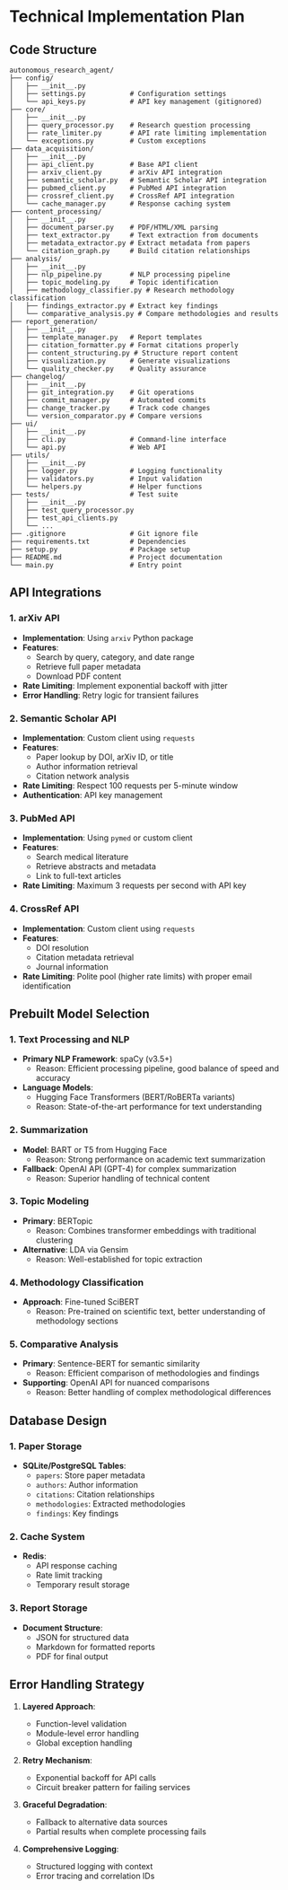 # Technical Implementation Plan

## Code Structure

```
autonomous_research_agent/
├── config/
│   ├── __init__.py
│   ├── settings.py           # Configuration settings
│   └── api_keys.py           # API key management (gitignored)
├── core/
│   ├── __init__.py
│   ├── query_processor.py    # Research question processing
│   ├── rate_limiter.py       # API rate limiting implementation
│   └── exceptions.py         # Custom exceptions
├── data_acquisition/
│   ├── __init__.py
│   ├── api_client.py         # Base API client
│   ├── arxiv_client.py       # arXiv API integration
│   ├── semantic_scholar.py   # Semantic Scholar API integration
│   ├── pubmed_client.py      # PubMed API integration
│   ├── crossref_client.py    # CrossRef API integration
│   └── cache_manager.py      # Response caching system
├── content_processing/
│   ├── __init__.py
│   ├── document_parser.py    # PDF/HTML/XML parsing
│   ├── text_extractor.py     # Text extraction from documents
│   ├── metadata_extractor.py # Extract metadata from papers
│   └── citation_graph.py     # Build citation relationships
├── analysis/
│   ├── __init__.py
│   ├── nlp_pipeline.py       # NLP processing pipeline
│   ├── topic_modeling.py     # Topic identification
│   ├── methodology_classifier.py # Research methodology classification
│   ├── findings_extractor.py # Extract key findings
│   └── comparative_analysis.py # Compare methodologies and results
├── report_generation/
│   ├── __init__.py
│   ├── template_manager.py   # Report templates
│   ├── citation_formatter.py # Format citations properly
│   ├── content_structuring.py # Structure report content
│   ├── visualization.py      # Generate visualizations
│   └── quality_checker.py    # Quality assurance
├── changelog/
│   ├── __init__.py
│   ├── git_integration.py    # Git operations
│   ├── commit_manager.py     # Automated commits
│   ├── change_tracker.py     # Track code changes
│   └── version_comparator.py # Compare versions
├── ui/
│   ├── __init__.py
│   ├── cli.py                # Command-line interface
│   └── api.py                # Web API
├── utils/
│   ├── __init__.py
│   ├── logger.py             # Logging functionality
│   ├── validators.py         # Input validation
│   └── helpers.py            # Helper functions
├── tests/                    # Test suite
│   ├── __init__.py
│   ├── test_query_processor.py
│   ├── test_api_clients.py
│   └── ...
├── .gitignore                # Git ignore file
├── requirements.txt          # Dependencies
├── setup.py                  # Package setup
├── README.md                 # Project documentation
└── main.py                   # Entry point
```

## API Integrations

### 1. arXiv API
- **Implementation**: Using `arxiv` Python package
- **Features**:
  - Search by query, category, and date range
  - Retrieve full paper metadata
  - Download PDF content
- **Rate Limiting**: Implement exponential backoff with jitter
- **Error Handling**: Retry logic for transient failures

### 2. Semantic Scholar API
- **Implementation**: Custom client using `requests`
- **Features**:
  - Paper lookup by DOI, arXiv ID, or title
  - Author information retrieval
  - Citation network analysis
- **Rate Limiting**: Respect 100 requests per 5-minute window
- **Authentication**: API key management

### 3. PubMed API
- **Implementation**: Using `pymed` or custom client
- **Features**:
  - Search medical literature
  - Retrieve abstracts and metadata
  - Link to full-text articles
- **Rate Limiting**: Maximum 3 requests per second with API key

### 4. CrossRef API
- **Implementation**: Custom client using `requests`
- **Features**:
  - DOI resolution
  - Citation metadata retrieval
  - Journal information
- **Rate Limiting**: Polite pool (higher rate limits) with proper email identification

## Prebuilt Model Selection

### 1. Text Processing and NLP
- **Primary NLP Framework**: spaCy (v3.5+)
  - Reason: Efficient processing pipeline, good balance of speed and accuracy
- **Language Models**:
  - Hugging Face Transformers (BERT/RoBERTa variants)
  - Reason: State-of-the-art performance for text understanding

### 2. Summarization
- **Model**: BART or T5 from Hugging Face
  - Reason: Strong performance on academic text summarization
- **Fallback**: OpenAI API (GPT-4) for complex summarization
  - Reason: Superior handling of technical content

### 3. Topic Modeling
- **Primary**: BERTopic
  - Reason: Combines transformer embeddings with traditional clustering
- **Alternative**: LDA via Gensim
  - Reason: Well-established for topic extraction

### 4. Methodology Classification
- **Approach**: Fine-tuned SciBERT
  - Reason: Pre-trained on scientific text, better understanding of methodology sections

### 5. Comparative Analysis
- **Primary**: Sentence-BERT for semantic similarity
  - Reason: Efficient comparison of methodologies and findings
- **Supporting**: OpenAI API for nuanced comparisons
  - Reason: Better handling of complex methodological differences

## Database Design

### 1. Paper Storage
- **SQLite/PostgreSQL Tables**:
  - `papers`: Store paper metadata
  - `authors`: Author information
  - `citations`: Citation relationships
  - `methodologies`: Extracted methodologies
  - `findings`: Key findings

### 2. Cache System
- **Redis**:
  - API response caching
  - Rate limit tracking
  - Temporary result storage

### 3. Report Storage
- **Document Structure**:
  - JSON for structured data
  - Markdown for formatted reports
  - PDF for final output

## Error Handling Strategy

1. **Layered Approach**:
   - Function-level validation
   - Module-level error handling
   - Global exception handling

2. **Retry Mechanism**:
   - Exponential backoff for API calls
   - Circuit breaker pattern for failing services

3. **Graceful Degradation**:
   - Fallback to alternative data sources
   - Partial results when complete processing fails

4. **Comprehensive Logging**:
   - Structured logging with context
   - Error tracing and correlation IDs
